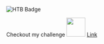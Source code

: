 

![HTB Badge](https://github.com/MikeAnast/MikeAnast/assets/24854891/3231036a-caac-4a0a-80ab-5c22633cdf6b)

Checkout my challenge <img src="https://github.com/MikeAnast/MikeAnast/assets/24854891/1475f123-02c9-4f8c-8f15-1c17d5360637" width="50" height="50" /> [Link](https://hackmyvm.eu/challenges/challenge.php?c=059)


